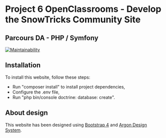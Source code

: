 # Project 6 OpenClassrooms - Develop the SnowTricks Community Site
## Parcours DA - PHP / Symfony

[![Maintainability](https://api.codeclimate.com/v1/badges/63f9f7ca54d7c434f00c/maintainability)](https://codeclimate.com/github/FloStn/P6/maintainability)

## Installation

To install this website, follow these steps:
* Run "composer install" to install project dependencies,
* Configure the .env file,
* Run "php bin/console doctrine: database: create".

## About design
This website has been designed using [Bootstrap 4](https://getbootstrap.com) and [Argon Design System](https://www.creative-tim.com/product/argon-design-system).
